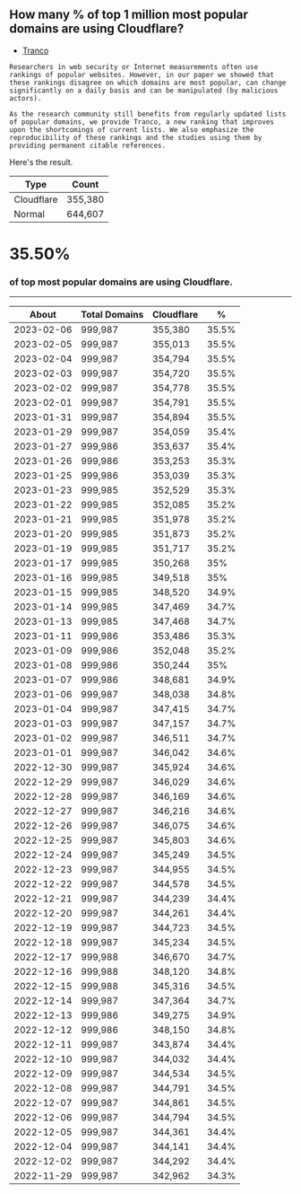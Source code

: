 ## How many % of top 1 million most popular domains are using Cloudflare?


- [Tranco](https://github.com/DistriNet/tranco-list/)
```
Researchers in web security or Internet measurements often use rankings of popular websites. However, in our paper we showed that these rankings disagree on which domains are most popular, can change significantly on a daily basis and can be manipulated (by malicious actors).

As the research community still benefits from regularly updated lists of popular domains, we provide Tranco, a new ranking that improves upon the shortcomings of current lists. We also emphasize the reproducibility of these rankings and the studies using them by providing permanent citable references.
```


Here's the result.

| Type | Count |
| --- | --- | 
| Cloudflare | 355,380 |
| Normal | 644,607 |


# 35.50%
### of top most popular domains are using Cloudflare.

----

| About | Total Domains | Cloudflare | % |
| --- | --- | --- | --- |
| 2023-02-06 | 999,987 | 355,380 | 35.5% |
| 2023-02-05 | 999,987 | 355,013 | 35.5% |
| 2023-02-04 | 999,987 | 354,794 | 35.5% |
| 2023-02-03 | 999,987 | 354,720 | 35.5% |
| 2023-02-02 | 999,987 | 354,778 | 35.5% |
| 2023-02-01 | 999,987 | 354,791 | 35.5% |
| 2023-01-31 | 999,987 | 354,894 | 35.5% |
| 2023-01-29 | 999,987 | 354,059 | 35.4% |
| 2023-01-27 | 999,986 | 353,637 | 35.4% |
| 2023-01-26 | 999,986 | 353,253 | 35.3% |
| 2023-01-25 | 999,986 | 353,039 | 35.3% |
| 2023-01-23 | 999,985 | 352,529 | 35.3% |
| 2023-01-22 | 999,985 | 352,085 | 35.2% |
| 2023-01-21 | 999,985 | 351,978 | 35.2% |
| 2023-01-20 | 999,985 | 351,873 | 35.2% |
| 2023-01-19 | 999,985 | 351,717 | 35.2% |
| 2023-01-17 | 999,985 | 350,268 | 35% |
| 2023-01-16 | 999,985 | 349,518 | 35% |
| 2023-01-15 | 999,985 | 348,520 | 34.9% |
| 2023-01-14 | 999,985 | 347,469 | 34.7% |
| 2023-01-13 | 999,985 | 347,468 | 34.7% |
| 2023-01-11 | 999,986 | 353,486 | 35.3% |
| 2023-01-09 | 999,986 | 352,048 | 35.2% |
| 2023-01-08 | 999,986 | 350,244 | 35% |
| 2023-01-07 | 999,986 | 348,681 | 34.9% |
| 2023-01-06 | 999,987 | 348,038 | 34.8% |
| 2023-01-04 | 999,987 | 347,415 | 34.7% |
| 2023-01-03 | 999,987 | 347,157 | 34.7% |
| 2023-01-02 | 999,987 | 346,511 | 34.7% |
| 2023-01-01 | 999,987 | 346,042 | 34.6% |
| 2022-12-30 | 999,987 | 345,924 | 34.6% |
| 2022-12-29 | 999,987 | 346,029 | 34.6% |
| 2022-12-28 | 999,987 | 346,169 | 34.6% |
| 2022-12-27 | 999,987 | 346,216 | 34.6% |
| 2022-12-26 | 999,987 | 346,075 | 34.6% |
| 2022-12-25 | 999,987 | 345,803 | 34.6% |
| 2022-12-24 | 999,987 | 345,249 | 34.5% |
| 2022-12-23 | 999,987 | 344,955 | 34.5% |
| 2022-12-22 | 999,987 | 344,578 | 34.5% |
| 2022-12-21 | 999,987 | 344,239 | 34.4% |
| 2022-12-20 | 999,987 | 344,261 | 34.4% |
| 2022-12-19 | 999,987 | 344,723 | 34.5% |
| 2022-12-18 | 999,987 | 345,234 | 34.5% |
| 2022-12-17 | 999,988 | 346,670 | 34.7% |
| 2022-12-16 | 999,988 | 348,120 | 34.8% |
| 2022-12-15 | 999,988 | 345,316 | 34.5% |
| 2022-12-14 | 999,987 | 347,364 | 34.7% |
| 2022-12-13 | 999,986 | 349,275 | 34.9% |
| 2022-12-12 | 999,986 | 348,150 | 34.8% |
| 2022-12-11 | 999,987 | 343,874 | 34.4% |
| 2022-12-10 | 999,987 | 344,032 | 34.4% |
| 2022-12-09 | 999,987 | 344,534 | 34.5% |
| 2022-12-08 | 999,987 | 344,791 | 34.5% |
| 2022-12-07 | 999,987 | 344,861 | 34.5% |
| 2022-12-06 | 999,987 | 344,794 | 34.5% |
| 2022-12-05 | 999,987 | 344,361 | 34.4% |
| 2022-12-04 | 999,987 | 344,141 | 34.4% |
| 2022-12-02 | 999,987 | 344,292 | 34.4% |
| 2022-11-29 | 999,987 | 342,962 | 34.3% |
